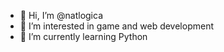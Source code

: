 - 👋 Hi, I’m @natlogica
- 👀 I’m interested in game and web development
- 🌱 I’m currently learning Python


<!---
natlogica/natlogica is a ✨ special ✨ repository because its `README.md` (this file) appears on your GitHub profile.
You can click the Preview link to take a look at your changes.
--->
